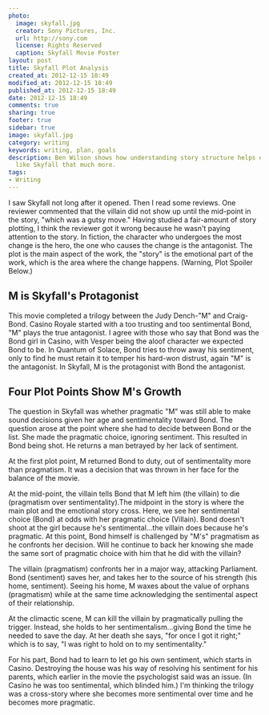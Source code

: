 ```yaml
---
photo:
  image: skyfall.jpg
  creator: Sony Pictures, Inc.
  url: http://sony.com
  license: Rights Reserved
  caption: Skyfall Movie Poster
layout: post
title: Skyfall Plot Analysis
created_at: 2012-12-15 18:49
modified_at: 2012-12-15 18:49
published_at: 2012-12-15 18:49
date: 2012-12-15 18:49
comments: true
sharing: true
footer: true
sidebar: true
image: skyfall.jpg
category: writing
keywords: writing, plan, goals
description: Ben Wilson shows how understanding story structure helps enjoy a movie
  like Skyfall that much more.
tags:
- Writing
---
```

<!--Lead Paragraph-->
I saw Skyfall not long after it opened. Then I read some reviews. One reviewer commented that the villain did not show up until the mid-point in the story, "which was a gutsy move." Having studied a fair-amount of story plotting, I think the reviewer got it wrong because he wasn't paying attention to the story. In fiction, the character who undergoes the most change is the hero, the one who causes the change is the antagonist. The plot is the main aspect of the work, the "story" is the emotional part of the work, which is the area where the change happens. (Warning, Plot Spoiler Below.)

<!-- more -->

M is Skyfall's Protagonist
-----------------------

This movie completed a trilogy between the Judy Dench-"M" and Craig-Bond. Casino Royale started with a too trusting and too sentimental Bond, "M" plays the true antagonist. I agree with those who say that Bond was the Bond girl in Casino, with Vesper being the aloof character we expected Bond to be. In Quantum of Solace, Bond tries to throw away his sentiment, only to find he must retain it to temper his hard-won distrust, again "M" is the antagonist. In Skyfall, M is the protagonist with Bond the antagonist.

Four Plot Points Show M's Growth
-------------------------------

The question in Skyfall was whether pragmatic "M" was still able to make sound decisions given her age and sentimentality toward Bond. The question arose at the point where she had to decide between Bond or the list. She made the pragmatic choice, ignoring sentiment. This resulted in Bond being shot. He returns a man betrayed by her lack of sentiment.

At the first plot point, M returned Bond to duty, out of sentimentality more than pragmatism. It was a decision that was thrown in her face for the balance of the movie.

At the mid-point, the villain tells Bond that M left him (the villain) to die (pragmatism over sentimentality).The midpoint in the story is where the main plot and the emotional story cross. Here, we see her sentimental choice (Bond) at odds with her pragmatic choice (Villain). Bond doesn't shoot at the girl because he's sentimental...the villain does because he's pragmatic. At this point, Bond himself is challenged by "M's" pragmatism as he confronts her decision. Will he continue to back her knowing she made the same sort of pragmatic choice with him that he did with the villain?

The villain (pragmatism) confronts her in a major way, attacking Parliament. Bond (sentiment) saves her, and takes her to the source of his strength (his home, sentiment). Seeing his home, M waxes about the value of orphans (pragmatism) while at the same time acknowledging the sentimental aspect of their relationship.

At the climactic scene, M can kill the villain by pragmatically pulling the trigger. Instead, she holds to her sentimentalism...giving Bond the time he needed to save the day. At her death she says, "for once I got it right;" which is to say, "I was right to hold on to my sentimentality."

For his part, Bond had to learn to let go his own sentiment, which starts in Casino. Destroying the house was his way of resolving his sentiment for his parents, which earlier in the movie the psychologist said was an issue. (In Casino he was too sentimental, which blinded him.) I'm thinking the trilogy was a cross-story where she becomes more sentimental over time and he becomes more pragmatic.
